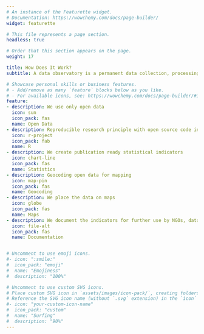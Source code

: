 ```yaml
---
# An instance of the Featurette widget.
# Documentation: https://wowchemy.com/docs/page-builder/
widget: featurette

# This file represents a page section.
headless: true

# Order that this section appears on the page.
weight: 17

title: How Does It Work?
subtitle: A data observatory is a permanent data collection, processing and dissemination point.

# Showcase personal skills or business features.
# - Add/remove as many `feature` blocks below as you like.
# - For available icons, see: https://wowchemy.com/docs/page-builder/#icons
feature:
- description: We use only open data
  icon: sun
  icon_pack: fas
  name: Open Data
- description: Reproducible research principle with open source code in R
  icon: r-project
  icon_pack: fab
  name: R
- description: We create publication ready statistical indicators
  icon: chart-line
  icon_pack: fas
  name: Statistics
- description: Geocoding open data for mapping
  icon: map-pin
  icon_pack: fas
  name: Geocoding
- description: We place the data on maps
  icon: globe
  icon_pack: fas
  name: Maps
- description: We document the indicators for further use by NGOs, data journalists, scientists, even business users.
  icon: file-alt
  icon_pack: fas
  name: Documentation


# Uncomment to use emoji icons.
#- icon: ":smile:"
#  icon_pack: "emoji"
#  name: "Emojiness"
#  description: "100%"  

# Uncomment to use custom SVG icons.
# Place custom SVG icon in `assets/images/icon-pack/`, creating folders if necessary.
# Reference the SVG icon name (without `.svg` extension) in the `icon` field.
#- icon: "your-custom-icon-name"
#  icon_pack: "custom"
#  name: "Surfing"
#  description: "90%"
---
```

